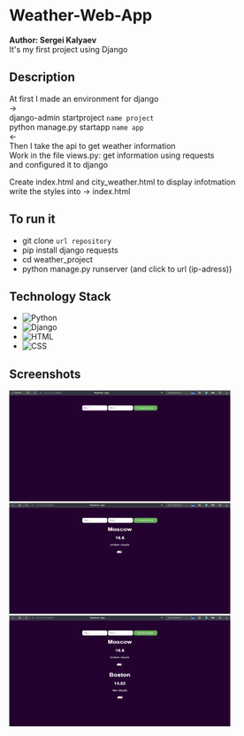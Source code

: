 # Weather-Web-App
**Author: Sergei Kalyaev**  
It's my first project using Django

## Description
At first I made an environment for django  
->  
django-admin startproject `name project`   
python manage.py startapp `name app`  
<-  
Then I take the api to get weather information  
Work in the file views.py: get information using requests  
and configured it to django  
  
Create index.html and city_weather.html to display infotmation  
write the styles into -> index.html  
  
## To run it  
- git clone `url repository`  
- pip install django requests
- cd weather_project
- python manage.py runserver (and click to url (ip-adress))

## Technology Stack  
- ![Python](https://img.shields.io/badge/-Python-blue?style=flat-square&logo=python)
- ![Django](https://img.shields.io/badge/-Django-orange?style=flat-square&logo=django)
- ![HTML](https://img.shields.io/badge/-HTML-orange?style=flat-square&logo=html5)
- ![CSS](https://img.shields.io/badge/-CSS-blueviolet?style=flat-square&logo=css3)

## Screenshots  
<img src="screenshots/scr1.png" alt="Screenshot" width="400" height="200">  
<img src="screenshots/scr2.png" alt="Screenshot" width="400" height="200">   
<img src="screenshots/scr3.png" alt="Screenshot" width="400" height="200">  
